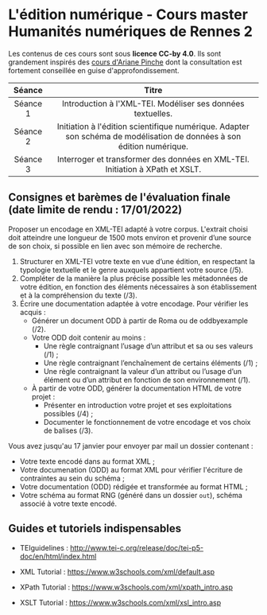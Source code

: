 # L'édition numérique - Cours master Humanités numériques de Rennes 2

Les contenus de ces cours sont sous **licence CC-by 4.0**. 
Ils sont grandement inspirés des [cours d'Ariane Pinche](https://github.com/ArianePinche) dont la consultation est fortement conseillée en guise d'approfondissement. 

| Séance  | Titre|
| :---------------: | :---------------:|
| Séance 1 | Introduction à l'XML-TEI. Modéliser ses données textuelles. |
| Séance 2  | Initiation à l'édition scientifique numérique. Adapter son schéma de modélisation de données à son édition numérique. |
| Séance 3  | Interroger et transformer des données en XML-TEI. Initiation à XPath et XSLT. |

## Consignes et barèmes de l'évaluation finale (date limite de rendu : 17/01/2022)

Proposer un encodage en XML-TEI adapté à votre corpus. L'extrait choisi doit atteindre une longueur de 1500 mots environ et provenir d’une source de son choix, si possible en lien avec son mémoire de recherche. 

1. Structurer en XML-TEI votre texte en vue d’une édition, en respectant la typologie textuelle et le genre auxquels appartient votre source (/5).
2. Compléter de la manière la plus précise possible les métadonnées de votre édition, en fonction des éléments nécessaires à son établissement et à la compréhension du texte (/3).
3. Écrire une documentation adaptée à votre encodage. Pour vérifier les acquis :
	* Générer un document ODD à partir de Roma ou de oddbyexample (/2).
	* Votre ODD doit contenir au moins :
	  * Une règle contraignant l’usage d’un attribut et sa ou ses valeurs (/1) ;
	  * Une règle contraignant l’enchaînement de certains éléments (/1) ;
	  * Une règle contraignant la valeur d’un attribut ou l’usage d’un élément ou d’un attribut en fonction de son environnement (/1).
	* À partir de votre ODD, générer la documentation HTML de votre projet :
	  * Présenter en introduction votre projet et ses exploitations possibles (/4) ;
	  * Documenter le fonctionnement de votre encodage et vos choix de balises (/3).
	
Vous avez jusqu'au 17 janvier pour envoyer par mail un dossier contenant :
- Votre texte encodé dans au format XML ;
- Votre documenation (ODD) au format XML pour vérifier l'écriture de contraintes au sein du schéma ;
- Votre documentation (ODD) rédigée et transformée au format HTML ;
- Votre schéma au format RNG (généré dans un dossier `out`), schéma associé à votre texte encodé.

## Guides et tutoriels indispensables

* TEIguidelines :  http://www.tei-c.org/release/doc/tei-p5-doc/en/html/index.html

* XML Tutorial : https://www.w3schools.com/xml/default.asp

* XPath Tutorial : https://www.w3schools.com/xml/xpath_intro.asp

* XSLT Tutorial : https://www.w3schools.com/xml/xsl_intro.asp
